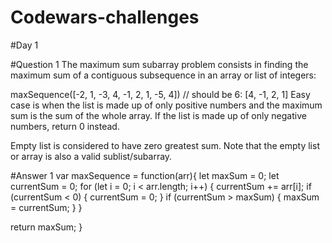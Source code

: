 # Codewars-challenges
#Day 1

#Question 1
The maximum sum subarray problem consists in finding the maximum sum of a contiguous subsequence in an array or list of integers:

maxSequence([-2, 1, -3, 4, -1, 2, 1, -5, 4])
// should be 6: [4, -1, 2, 1]
Easy case is when the list is made up of only positive numbers and the maximum sum is the sum of the whole array. If the list is made up of only negative numbers, return 0 instead.

Empty list is considered to have zero greatest sum. Note that the empty list or array is also a valid sublist/subarray.

#Answer 1
var maxSequence = function(arr){
 let maxSum = 0;
  let currentSum = 0;
  for (let i = 0; i < arr.length; i++) {
    currentSum += arr[i];
    if (currentSum < 0) {
      currentSum = 0;
    }
    if (currentSum > maxSum) {
      maxSum = currentSum;
    }
    }
  
  return maxSum;
}
